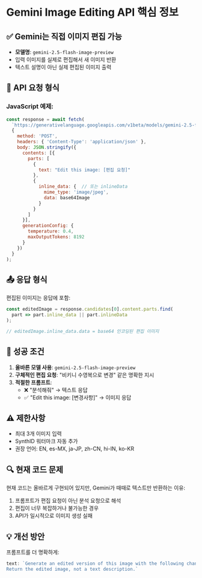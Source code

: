 # Gemini Image Editing API 핵심 정보

## ✅ Gemini는 직접 이미지 편집 가능
- **모델명**: `gemini-2.5-flash-image-preview`
- 입력 이미지를 실제로 편집해서 새 이미지 반환
- 텍스트 설명이 아닌 실제 편집된 이미지 출력

## 📝 API 요청 형식

### JavaScript 예제:
```javascript
const response = await fetch(
  `https://generativelanguage.googleapis.com/v1beta/models/gemini-2.5-flash-image-preview:generateContent?key=${API_KEY}`,
  {
    method: 'POST',
    headers: { 'Content-Type': 'application/json' },
    body: JSON.stringify({
      contents: [{
        parts: [
          {
            text: "Edit this image: [편집 요청]"
          },
          {
            inline_data: {  // 또는 inlineData
              mime_type: 'image/jpeg',
              data: base64Image
            }
          }
        ]
      }],
      generationConfig: {
        temperature: 0.4,
        maxOutputTokens: 8192
      }
    })
  }
);
```

## 📤 응답 형식

편집된 이미지는 응답에 포함:
```javascript
const editedImage = response.candidates[0].content.parts.find(
  part => part.inline_data || part.inlineData
);

// editedImage.inline_data.data = base64 인코딩된 편집 이미지
```

## 🎯 성공 조건

1. **올바른 모델 사용**: `gemini-2.5-flash-image-preview`
2. **구체적인 편집 요청**: "비키니 수영복으로 변경" 같은 명확한 지시
3. **적절한 프롬프트**:
   - ❌ "분석해줘" → 텍스트 응답
   - ✅ "Edit this image: [변경사항]" → 이미지 응답

## ⚠️ 제한사항

- 최대 3개 이미지 입력
- SynthID 워터마크 자동 추가
- 권장 언어: EN, es-MX, ja-JP, zh-CN, hi-IN, ko-KR

## 🔍 현재 코드 문제

현재 코드는 올바르게 구현되어 있지만, Gemini가 때때로 텍스트만 반환하는 이유:
1. 프롬프트가 편집 요청이 아닌 분석 요청으로 해석
2. 편집이 너무 복잡하거나 불가능한 경우
3. API가 일시적으로 이미지 생성 실패

## 💡 개선 방안

프롬프트를 더 명확하게:
```javascript
text: `Generate an edited version of this image with the following changes: ${editRequest}
Return the edited image, not a text description.`
```